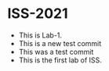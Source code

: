 # ISS-2021
* This is Lab-1.
* This is a new test commit
* This was a test commit
* This is the first lab of ISS.
